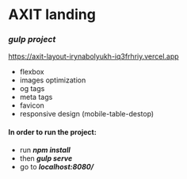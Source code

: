 # AXIT landing
### **_gulp project_**

https://axit-layout-irynabolyukh-iq3frhriy.vercel.app

* flexbox
* images optimization
* og tags
* meta tags
* favicon
* responsive design (mobile-table-destop)

#### In order to run the project:
* run **_npm install_**
* then **_gulp serve_** 
* go to **_localhost:8080/_**
